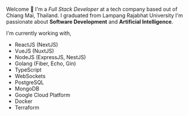 Welcome 👋 I'm a _Full Stack Developer_ at a tech company based out of Chiang Mai, Thailand. I graduated from Lampang Rajabhat University I'm passionate about **Software Development** and **Artificial Intelligence**.

I'm currently working with,

-   ReactJS (NextJS)
-   VueJS (NuxtJS)
-   NodeJS (ExpressJS, NestJS)
-   Golang (Fiber, Echo, Gin)
-   TypeScript
-   WebSockets
-   PostgreSQL
-   MongoDB
-   Google Cloud Platform
-   Docker
-   Terraform
